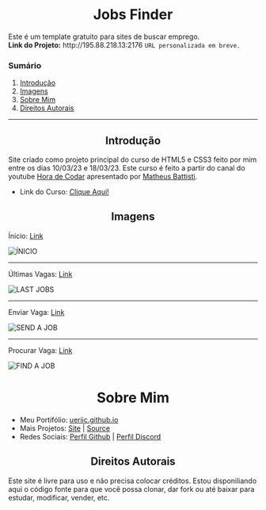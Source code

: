 <h1 align="center">Jobs Finder</h1>
<p>Este é um template gratuito para sites de buscar emprego.<br><strong>Link do Projeto:</strong> http://195.88.218.13:2176 <code>URL personalizada em breve.</code></p>
<h3>Sumário</h3>
<ol>
    <li><a href="#intro">Introdução</a></li>
    <li><a href="#prints">Imagens</a></li>
    <li><a href="#aboutme">Sobre Mim</a></li>
    <li><a href="#copyright">Direitos Autorais</a></li>
</ol>
<hr>
<h2 align="center" id="intro">Introdução</h2>
<p>Site criado como projeto principal do curso de HTML5 e CSS3 feito por mim entre os dias 10/03/23 e 18/03/23. Este curso é feito a partir do canal do youtube <a href="https://www.youtube.com/@MatheusBattisti" target="_blank">Hora de Codar</a> apresentado por <a href="https://github.com/matheusbattisti/" target="_blank">Matheus Battisti</a>.</p>
<ul>
    <li>Link do Curso: <a href="https://youtube.com/playlist?plist=PLnDvRpP8Bnez2LJGshXKtid2f-aUkFOqM" target="_blank">Clique Aqui!</a></li>
</ul>
<h2 align="center" id="prints">Imagens</h2>
<div>
    <p>Ínicio: <a href="#">Link</a></p>

![ÍNICIO](https://i.imgur.com/5AHwIvS.png)
</div>
<hr>
<div>
    <p>Últimas Vagas: <a href="#">Link</a></p>

![LAST JOBS](https://i.imgur.com/2X8iUU5.png)
</div>
<hr>
<div>
    <p>Enviar Vaga: <a href="#">Link</a></p>

![SEND A JOB](https://i.imgur.com/nEM8icQ.png)
</div>
<hr>
<div>
    <p>Procurar Vaga: <a href="#">Link</a></p>

![FIND A JOB](https://i.imgur.com/l8g1jwr.png)
</div>

<h1 align="center" id="aboutme">Sobre Mim</h1>
<ul>
    <li>Meu Portifólio: <a href="https://ueriic.github.io/" target="_blank">ueriic.github.io</a></li>
    <li>Mais Projetos: <a href="https://ueriic.github.io/#projects" target="_blank">Site</a> | <a href="https://github.com/uEriic?tab=repositories" target="_parent">Source</a></li>
    <li>Redes Sociais: <a href="https://github.com/uEriic" target="_blank">Perfil Github</a> | <a href="https://discord.com/users/1064162067919163485" target="_blank">Perfil Discord</a></li>
</ul>
<h2 align="center" id="copyright">Direitos Autorais</h2>
<p>Este site é livre para uso e não precisa colocar créditos. Estou disponiliando aqui o código fonte para que você possa clonar, dar fork ou até baixar para estudar, modificar, vender, etc.</p>